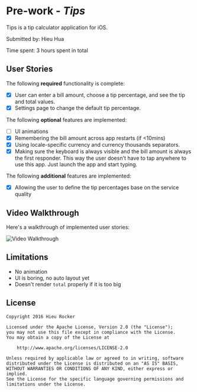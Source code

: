 # Pre-work - *Tips*

Tips is a tip calculator application for iOS.

Submitted by: Hieu Hua

Time spent: 3 hours spent in total

## User Stories

The following **required** functionality is complete:

* [x] User can enter a bill amount, choose a tip percentage, and see the tip and total values.
* [x] Settings page to change the default tip percentage.

The following **optional** features are implemented:

* [ ] UI animations
* [x] Remembering the bill amount across app restarts (if <10mins)
* [x] Using locale-specific currency and currency thousands separators.
* [x] Making sure the keyboard is always visible and the bill amount is always the first responder. This way the user doesn't have to tap anywhere to use this app. Just launch the app and start typing.

The following **additional** features are implemented:

- [x] Allowing the user to define the tip percentages base on the service quality

## Video Walkthrough 

Here's a walkthrough of implemented user stories:

![Video Walkthrough](http://g.recordit.co/du4HsMTxSl.gif)

## Limitations

* No animation
* UI is boring, no auto layout yet
* Doesn't render `total` properly if it is too big


## License

    Copyright 2016 Hieu Rocker

    Licensed under the Apache License, Version 2.0 (the "License");
    you may not use this file except in compliance with the License.
    You may obtain a copy of the License at

        http://www.apache.org/licenses/LICENSE-2.0

    Unless required by applicable law or agreed to in writing, software
    distributed under the License is distributed on an "AS IS" BASIS,
    WITHOUT WARRANTIES OR CONDITIONS OF ANY KIND, either express or implied.
    See the License for the specific language governing permissions and
    limitations under the License.